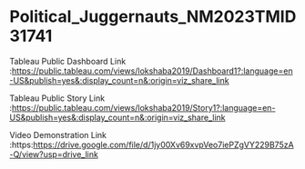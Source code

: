 # Political_Juggernauts_NM2023TMID31741

Tableau Public Dashboard Link :https://public.tableau.com/views/lokshaba2019/Dashboard1?:language=en-US&publish=yes&:display_count=n&:origin=viz_share_link

Tableau Public Story Link :https://public.tableau.com/views/lokshaba2019/Story1?:language=en-US&publish=yes&:display_count=n&:origin=viz_share_link

Video Demonstration Link :https:https://drive.google.com/file/d/1jy00Xv69xvpVeo7iePZgVY229B75zA-Q/view?usp=drive_link
